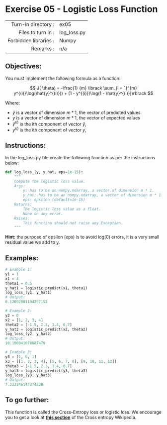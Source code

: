 # Exercise 05 - Logistic Loss Function

|                         |                         |
| -----------------------:| ----------------------- |
|   Turn-in directory :   |  ex05                   |
|   Files to turn in :    |  log_loss.py            |
|   Forbidden libraries : |  Numpy                  |
|   Remarks :             |  n/a                    |

## Objectives:
You must implement the following formula as a function:  

$$
J( \theta) = -\frac{1} {m} \lbrack \sum_{i = 1}^{m} y^{(i)}\log(\hat{y}^{(i)})) + (1 - y^{(i)})\log(1 - \hat{y}^{(i)})\rbrack
$$

Where:
- $\hat{y}$ is a vector of dimension $m * 1$, the vector of predicted values
- $y$ is a vector of dimension $m * 1$, the vector of expected values
- $\hat{y}^{(i)}$ is the ith component of vector $\hat{y}$,
- $y^{(i)}$ is the ith component of vector $y$,

## Instructions:
In the log_loss.py file create the following function as per the instructions below: 
```python
def log_loss_(y, y_hat, eps=1e-15):
    """
    Compute the logistic loss value.
    Args:
        y: has to be an numpy.ndarray, a vector of dimension m * 1.
        y_hat: has to be an numpy.ndarray, a vector of dimension m * 1.
        eps: epsilon (default=1e-15)
    Returns:
        The logistic loss value as a float.
        None on any error.
    Raises:
        This function should not raise any Exception.
    """
```

**Hint:** the purpose of epsilon (eps) is to avoid log(0) errors, it is a very small residual value we add to y.

## Examples:
```python
# Example 1:
y1 = 1
x1 = 4
theta1 = 0.5
y_hat1 = logistic_predict(x1, theta1)
log_loss_(y1, y_hat1)
# Output:
0.12692801104297152

# Example 2:
y2 = 0
x2 = [1, 2, 3, 4]
theta2 = [-1.5, 2.3, 1.4, 0.7]
y_hat2 = logistic_predict(x2, theta2)
log_loss_(y2, y_hat2)
# Output:
10.100041078687479

# Example 3:
y3 = [1, 0, 1]
x3 = [[1, 2, 3, 4], [5, 6, 7, 8], [9, 10, 11, 12]]
theta3 = [-1.5, 2.3, 1.4, 0.7]
y_hat3 = logistic_predict(y3, theta3)
log_loss_(y3, y_hat3)
# Output:
7.233346147374828
```

## To go further:
This function is called the Cross-Entropy loss or logistic loss.
We encourage you to get a look at [**this section**](https://en.wikipedia.org/wiki/Cross_entropy#Cross-entropy_error_function_and_logistic_regression) of the Cross entropy Wikipedia.
